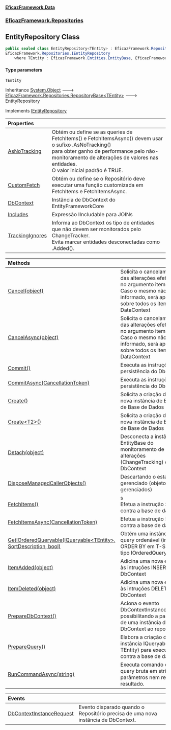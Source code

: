 #### [EficazFramework.Data](EficazFrameworkData.md 'EficazFramework Data')
### [EficazFramework.Repositories](EficazFrameworkData.md#EficazFramework.Repositories 'EficazFramework.Repositories')

## EntityRepository<TEntity> Class

```csharp
public sealed class EntityRepository<TEntity> : EficazFramework.Repositories.RepositoryBase<TEntity>,
EficazFramework.Repositories.IEntityRepository
    where TEntity : EficazFramework.Entities.EntityBase, EficazFramework.Entities.IEntity
```
#### Type parameters

<a name='EficazFramework.Repositories.EntityRepository_TEntity_.TEntity'></a>

`TEntity`

Inheritance [System.Object](https://docs.microsoft.com/en-us/dotnet/api/System.Object 'System.Object') &#129106; [EficazFramework.Repositories.RepositoryBase&lt;](EficazFramework.Repositories/RepositoryBase_T_.md 'EficazFramework.Repositories.RepositoryBase<T>')[TEntity](EficazFramework.Repositories/EntityRepository_TEntity_.md#EficazFramework.Repositories.EntityRepository_TEntity_.TEntity 'EficazFramework.Repositories.EntityRepository<TEntity>.TEntity')[&gt;](EficazFramework.Repositories/RepositoryBase_T_.md 'EficazFramework.Repositories.RepositoryBase<T>') &#129106; EntityRepository<TEntity>

Implements [IEntityRepository](EficazFramework.Repositories/IEntityRepository.md 'EficazFramework.Repositories.IEntityRepository')

| Properties | |
| :--- | :--- |
| [AsNoTracking](EficazFramework.Repositories/EntityRepository_TEntity_/AsNoTracking.md 'EficazFramework.Repositories.EntityRepository<TEntity>.AsNoTracking') | Obtém ou define se as queries de FetchItems() e FetchItemsAsync() devem usar o sufixo .AsNoTracking() <br/>para obter ganho de performance pelo não-monitoramento de alterações de valores nas entidades.<br/>O valor inicial padrão é TRUE. |
| [CustomFetch](EficazFramework.Repositories/EntityRepository_TEntity_/CustomFetch.md 'EficazFramework.Repositories.EntityRepository<TEntity>.CustomFetch') | Obtém ou define se o Repositório deve executar uma função customizada em FetchItems e FetchItemsAsync. |
| [DbContext](EficazFramework.Repositories/EntityRepository_TEntity_/DbContext.md 'EficazFramework.Repositories.EntityRepository<TEntity>.DbContext') | Instância de DbContext do EntityFrameworkCore |
| [Includes](EficazFramework.Repositories/EntityRepository_TEntity_/Includes.md 'EficazFramework.Repositories.EntityRepository<TEntity>.Includes') | Expressão IIncludable para JOINs |
| [TrackingIgnores](EficazFramework.Repositories/EntityRepository_TEntity_/TrackingIgnores.md 'EficazFramework.Repositories.EntityRepository<TEntity>.TrackingIgnores') | Informa ao DbContext os tipo de entidades que não devem ser monitorados pelo ChangeTracker.<br/>Evita marcar entidades desconectadas como .Added(). |

| Methods | |
| :--- | :--- |
| [Cancel(object)](EficazFramework.Repositories/EntityRepository_TEntity_/Cancel(object).md 'EficazFramework.Repositories.EntityRepository<TEntity>.Cancel(object)') | Solicita o cancelamento das alterações efetuadas no argumento item.<br/>Caso o mesmo não seja informado, será aplicado sobre todos os itens no DataContext |
| [CancelAsync(object)](EficazFramework.Repositories/EntityRepository_TEntity_/CancelAsync(object).md 'EficazFramework.Repositories.EntityRepository<TEntity>.CancelAsync(object)') | Solicita o cancelamento das alterações efetuadas no argumento item.<br/>Caso o mesmo não seja informado, será aplicado sobre todos os itens no DataContext |
| [Commit()](EficazFramework.Repositories/EntityRepository_TEntity_/Commit().md 'EficazFramework.Repositories.EntityRepository<TEntity>.Commit()') | Executa as instruções de persistência do DbContext |
| [CommitAsync(CancellationToken)](EficazFramework.Repositories/EntityRepository_TEntity_/CommitAsync(CancellationToken).md 'EficazFramework.Repositories.EntityRepository<TEntity>.CommitAsync(System.Threading.CancellationToken)') | Executa as instruções de persistência do DbContext |
| [Create()](EficazFramework.Repositories/EntityRepository_TEntity_/Create().md 'EficazFramework.Repositories.EntityRepository<TEntity>.Create()') | Solicita a criação de uma nova instância de Entidade de Base de Dados |
| [Create&lt;T2&gt;()](EficazFramework.Repositories/EntityRepository_TEntity_/Create_T2_().md 'EficazFramework.Repositories.EntityRepository<TEntity>.Create<T2>()') | Solicita a criação de uma nova instância de Entidade de Base de Dados |
| [Detach(object)](EficazFramework.Repositories/EntityRepository_TEntity_/Detach(object).md 'EficazFramework.Repositories.EntityRepository<TEntity>.Detach(object)') | Desconecta a instância de EntityBase do monitoramento de alterações (ChangeTracking) do<br/>DbContext |
| [DisposeManagedCallerObjects()](EficazFramework.Repositories/EntityRepository_TEntity_/DisposeManagedCallerObjects().md 'EficazFramework.Repositories.EntityRepository<TEntity>.DisposeManagedCallerObjects()') | Descartando o estado gerenciado (objetos gerenciados) |
| [FetchItems()](EficazFramework.Repositories/EntityRepository_TEntity_/FetchItems().md 'EficazFramework.Repositories.EntityRepository<TEntity>.FetchItems()') | s<br/>            Efetua a instrução SELECT contra a base de dados |
| [FetchItemsAsync(CancellationToken)](EficazFramework.Repositories/EntityRepository_TEntity_/FetchItemsAsync(CancellationToken).md 'EficazFramework.Repositories.EntityRepository<TEntity>.FetchItemsAsync(System.Threading.CancellationToken)') | Efetua a instrução SELECT contra a base de dados |
| [GetIOrderedQueryable(IQueryable&lt;TEntity&gt;, SortDescription, bool)](EficazFramework.Repositories/EntityRepository_TEntity_/GetIOrderedQueryable(IQueryable_TEntity_,SortDescription,bool).md 'EficazFramework.Repositories.EntityRepository<TEntity>.GetIOrderedQueryable(System.Linq.IQueryable<TEntity>, EficazFramework.Collections.SortDescription, bool)') | Obtém uma instância de query ordenável (instrução ORDER BY em T-SQL) do tipo IOrderedQueryable. |
| [ItemAdded(object)](EficazFramework.Repositories/EntityRepository_TEntity_/ItemAdded(object).md 'EficazFramework.Repositories.EntityRepository<TEntity>.ItemAdded(object)') | Adicina uma nova entidade às intruções INSERT do DbContext |
| [ItemDeleted(object)](EficazFramework.Repositories/EntityRepository_TEntity_/ItemDeleted(object).md 'EficazFramework.Repositories.EntityRepository<TEntity>.ItemDeleted(object)') | Adicina uma nova entidade às intruções DELETE do DbContext |
| [PrepareDbContext()](EficazFramework.Repositories/EntityRepository_TEntity_/PrepareDbContext().md 'EficazFramework.Repositories.EntityRepository<TEntity>.PrepareDbContext()') | Aciona o evento DbContextInstanceRequest possibilitando a passagem de uma instância de DbContext ao repositório |
| [PrepareQuery()](EficazFramework.Repositories/EntityRepository_TEntity_/PrepareQuery().md 'EficazFramework.Repositories.EntityRepository<TEntity>.PrepareQuery()') | Elabora a criação da instância IQueryable(Of TEntity) para execução contra a base de dados. |
| [RunCommandAsync(string)](EficazFramework.Repositories/EntityRepository_TEntity_/RunCommandAsync(string).md 'EficazFramework.Repositories.EntityRepository<TEntity>.RunCommandAsync(string)') | Executa comando com query bruta em string, sem parâmetros nem retorno de resultado. |

| Events | |
| :--- | :--- |
| [DbContextInstanceRequest](EficazFramework.Repositories/EntityRepository_TEntity_/DbContextInstanceRequest.md 'EficazFramework.Repositories.EntityRepository<TEntity>.DbContextInstanceRequest') | Evento disparado quando o Repositório precisa de uma nova instância de DbContext. |
